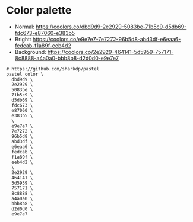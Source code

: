 # Color palette

- Normal: https://coolors.co/dbd9d9-2e2929-5083be-71b5c9-d5db69-fdc673-e87060-e383b5
- Bright: https://coolors.co/e9e7e7-7e7272-96b5d8-abd3df-e6eaa6-fedcab-f1a89f-eeb4d2
- Background: https://coolors.co/2e2929-464141-5d5959-757171-8c8888-a4a0a0-bbb8b8-d2d0d0-e9e7e7

```shell
# https://github.com/sharkdp/pastel
pastel color \
  dbd9d9 \
  2e2929 \
  5083be \
  71b5c9 \
  d5db69 \
  fdc673 \
  e87060 \
  e383b5 \
  \
  e9e7e7 \
  7e7272 \
  96b5d8 \
  abd3df \
  e6eaa6 \
  fedcab \
  f1a89f \
  eeb4d2 \
  \
  2e2929 \
  464141 \
  5d5959 \
  757171 \
  8c8888 \
  a4a0a0 \
  bbb8b8 \
  d2d0d0 \
  e9e7e7
```

